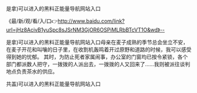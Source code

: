 是拿)可以进入的黑料正能量导航网站入口

《最/新/观/看/入/口👉http://www.baidu.com/link?url=jHz8AcivB1yuSpc8sJSrNM3GjOR6OSPiMLRbBTcVT1O&wd》--

是拿)可以进入的黑料正能量导航网站入口母亲在麦子成熟的季节总会坐立不安，在麦子开花和叫嚷的日子里，在收割机轰鸣着开过原野和道路的时候，我可以感受得到她的忧郁。
其时，为防止死者家属闹事，办公室的门窗均已按令紧锁，各个部门都派数人把守，一拨拨的人派出去，一拨拨的人又回来了……我则被派往谈判地点负责茶水的供应。　　





共盖)可以进入的黑料正能量导航网站入口
